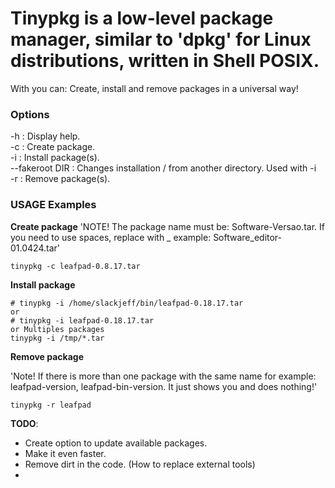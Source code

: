 # Tinypkg is a low-level package manager, similar to 'dpkg' for Linux distributions, written in Shell POSIX.
With you can: Create, install and remove packages in a universal way!

### Options
-h             : Display help. <br>
-c             : Create package.<br>
-i             : Install package(s).<br>
--fakeroot DIR : Changes installation / from another directory. Used with -i<br>
-r             : Remove package(s).<br>

### USAGE Examples
**Create package**
'NOTE! The package name must be: Software-Versao.tar. If you need to use spaces, replace with _ example: Software_editor-01.0424.tar'
```
tinypkg -c leafpad-0.8.17.tar
```

**Install package**
```
# tinypkg -i /home/slackjeff/bin/leafpad-0.18.17.tar
or
# tinypkg -i leafpad-0.18.17.tar
or Multiples packages
tinypkg -i /tmp/*.tar

```

**Remove package**

'Note! If there is more than one package with the same name for example: leafpad-version, leafpad-bin-version. It just shows you and does nothing!'

```
tinypkg -r leafpad
```

**TODO**:
- Create option to update available packages.
- Make it even faster.
- Remove dirt in the code. (How to replace external tools)
- 
